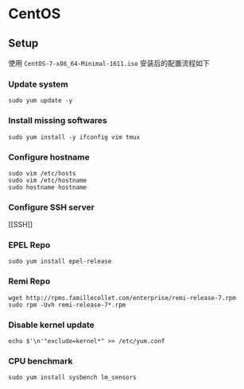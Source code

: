 # CentOS


## Setup

使用 `CentOS-7-x86_64-Minimal-1611.iso` 安装后的配置流程如下

### Update system

    sudo yum update -y

### Install missing softwares

    sudo yum install -y ifconfig vim tmux

### Configure hostname

    sudo vim /etc/hosts
    sudo vim /etc/hostname
    sudo hostname hostname

### Configure SSH server

[[SSH]]

### EPEL Repo

    sudo yum install epel-release

### Remi Repo

    wget http://rpms.famillecollet.com/enterprise/remi-release-7.rpm
    sudo rpm -Uvh remi-release-7*.rpm

### Disable kernel update

    echo $'\n'"exclude=kernel*" >> /etc/yum.conf

### CPU benchmark

    sudo yum install sysbench lm_sensors
